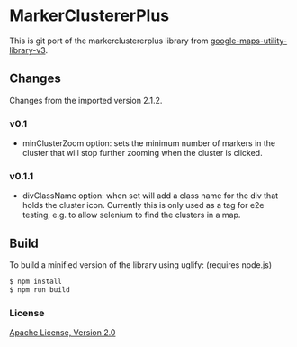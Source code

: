 # MarkerClustererPlus

This is git port of the markerclustererplus library from [google-maps-utility-library-v3](http://google-maps-utility-library-v3.googlecode.com/svn/trunk/markerclustererplus/).

## Changes

Changes from the imported version 2.1.2.

### v0.1

* minClusterZoom option: sets the minimum number of markers in the cluster that will stop further zooming when the cluster is clicked.

### v0.1.1

* divClassName option: when set will add a class name for the div that holds the cluster icon. Currently this is only used as a tag for e2e testing, e.g. to allow selenium to find the clusters in a map.

## Build

To build a minified version of the library using uglify:
(requires node.js)

```bash
$ npm install
$ npm run build
```

### License

[Apache License, Version 2.0](http://opensource.org/licenses/Apache-2.0)
